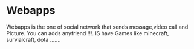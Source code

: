 Webapps
=======

Webapps is the one of social network that sends message,video call and Picture. You can adds anyfriend !!!. IS have Games like minecraft, survialcraft, dota .......
